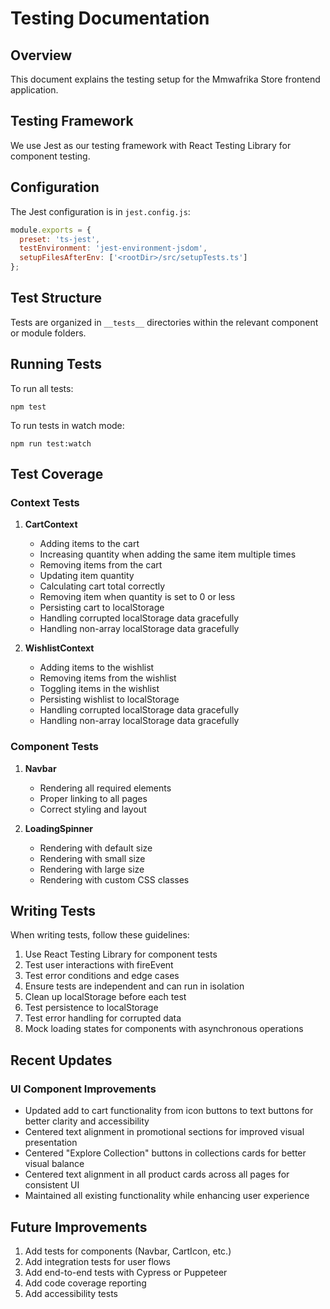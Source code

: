 # Testing Documentation

## Overview

This document explains the testing setup for the Mmwafrika Store frontend application.

## Testing Framework

We use Jest as our testing framework with React Testing Library for component testing.

## Configuration

The Jest configuration is in `jest.config.js`:

```javascript
module.exports = {
  preset: 'ts-jest',
  testEnvironment: 'jest-environment-jsdom',
  setupFilesAfterEnv: ['<rootDir>/src/setupTests.ts']
};
```

## Test Structure

Tests are organized in `__tests__` directories within the relevant component or module folders.

## Running Tests

To run all tests:

```
npm test
```

To run tests in watch mode:

```
npm run test:watch
```

## Test Coverage

### Context Tests

1. **CartContext**
   - Adding items to the cart
   - Increasing quantity when adding the same item multiple times
   - Removing items from the cart
   - Updating item quantity
   - Calculating cart total correctly
   - Removing item when quantity is set to 0 or less
   - Persisting cart to localStorage
   - Handling corrupted localStorage data gracefully
   - Handling non-array localStorage data gracefully

2. **WishlistContext**
   - Adding items to the wishlist
   - Removing items from the wishlist
   - Toggling items in the wishlist
   - Persisting wishlist to localStorage
   - Handling corrupted localStorage data gracefully
   - Handling non-array localStorage data gracefully

### Component Tests

1. **Navbar**
   - Rendering all required elements
   - Proper linking to all pages
   - Correct styling and layout

2. **LoadingSpinner**
   - Rendering with default size
   - Rendering with small size
   - Rendering with large size
   - Rendering with custom CSS classes

## Writing Tests

When writing tests, follow these guidelines:

1. Use React Testing Library for component tests
2. Test user interactions with fireEvent
3. Test error conditions and edge cases
4. Ensure tests are independent and can run in isolation
5. Clean up localStorage before each test
6. Test persistence to localStorage
7. Test error handling for corrupted data
8. Mock loading states for components with asynchronous operations

## Recent Updates

### UI Component Improvements
- Updated add to cart functionality from icon buttons to text buttons for better clarity and accessibility
- Centered text alignment in promotional sections for improved visual presentation
- Centered "Explore Collection" buttons in collections cards for better visual balance
- Centered text alignment in all product cards across all pages for consistent UI
- Maintained all existing functionality while enhancing user experience

## Future Improvements

1. Add tests for components (Navbar, CartIcon, etc.)
2. Add integration tests for user flows
3. Add end-to-end tests with Cypress or Puppeteer
4. Add code coverage reporting
5. Add accessibility tests